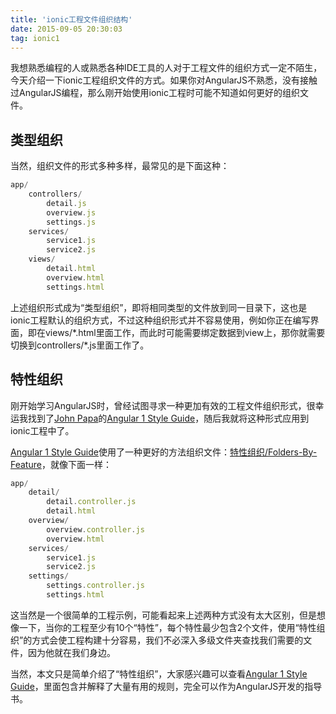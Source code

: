 ```yaml
---
title: 'ionic工程文件组织结构'
date: 2015-09-05 20:30:03
tag: ionic1
---
```

[john-papa]: http://www.johnpapa.net/
[angular1-style-guide]: https://github.com/johnpapa/angular-styleguide/tree/master/a1/README.md
[folders-by-feature]: https://github.com/johnpapa/angular-styleguide/blob/master/a1/README.md#folders-by-feature-structure
我想熟悉编程的人或熟悉各种IDE工具的人对于工程文件的组织方式一定不陌生，今天介绍一下ionic工程组织文件的方式。如果你对AngularJS不熟悉，没有接触过AngularJS编程，那么刚开始使用ionic工程时可能不知道如何更好的组织文件。

## 类型组织

当然，组织文件的形式多种多样，最常见的是下面这种：

~~~ javascript
app/
    controllers/
        detail.js
        overview.js
        settings.js
    services/
        service1.js
        service2.js
    views/
        detail.html
        overview.html
        settings.html
~~~

上述组织形式成为“类型组织”，即将相同类型的文件放到同一目录下，这也是ionic工程默认的组织方式，不过这种组织形式并不容易使用，例如你正在编写界面，即在views/\*.html里面工作，而此时可能需要绑定数据到view上，那你就需要切换到controllers/\*.js里面工作了。

## 特性组织

刚开始学习AngularJS时，曾经试图寻求一种更加有效的工程文件组织形式，很幸运我找到了[John Papa][john-papa]的[Angular 1 Style Guide][angular1-style-guide]，随后我就将这种形式应用到ionic工程中了。

[Angular 1 Style Guide][angular1-style-guide]使用了一种更好的方法组织文件：[特性组织/Folders-By-Feature][folders-by-feature]，就像下面一样：

~~~ javascript
app/
    detail/
        detail.controller.js
        detail.html
    overview/
        overview.controller.js
        overview.html
    services/
        service1.js
        service2.js
    settings/
        settings.controller.js
        settings.html
~~~

这当然是一个很简单的工程示例，可能看起来上述两种方式没有太大区别，但是想像一下，当你的工程至少有10个“特性”，每个特性最少包含2个文件，使用“特性组织”的方式会使工程构建十分容易，我们不必深入多级文件夹查找我们需要的文件，因为他就在我们身边。

当然，本文只是简单介绍了“特性组织”，大家感兴趣可以查看[Angular 1 Style Guide][angular1-style-guide]，里面包含并解释了大量有用的规则，完全可以作为AngularJS开发的指导书。